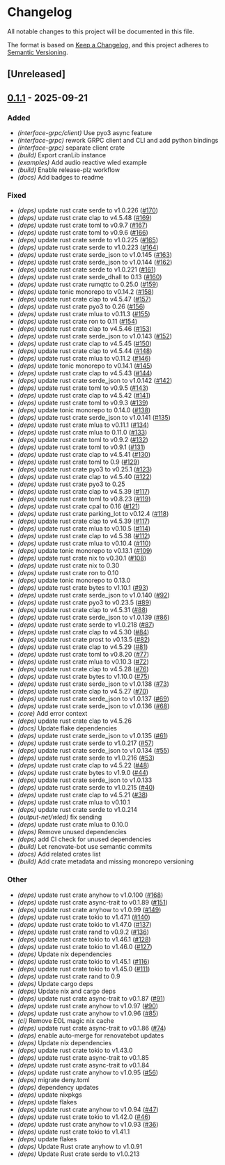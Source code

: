 # Changelog

All notable changes to this project will be documented in this file.

The format is based on [Keep a Changelog](https://keepachangelog.com/en/1.0.0/),
and this project adheres to [Semantic Versioning](https://semver.org/spec/v2.0.0.html).

## [Unreleased]

## [0.1.1](https://github.com/fooker/photonic/compare/photonic-v0.1.0...photonic-v0.1.1) - 2025-09-21

### Added

- *(interface-grpc/client)* Use pyo3 async feature
- *(interface-grpc)* rework GRPC client and CLI and add python bindings
- *(interface-grpc)* separate client crate
- *(build)* Export cranLib instance
- *(examples)* Add audio reactive wled example
- *(build)* Enable release-plz workflow
- *(docs)* Add badges to readme

### Fixed

- *(deps)* update rust crate serde to v1.0.226 ([#170](https://github.com/fooker/photonic/pull/170))
- *(deps)* update rust crate clap to v4.5.48 ([#169](https://github.com/fooker/photonic/pull/169))
- *(deps)* update rust crate toml to v0.9.7 ([#167](https://github.com/fooker/photonic/pull/167))
- *(deps)* update rust crate toml to v0.9.6 ([#166](https://github.com/fooker/photonic/pull/166))
- *(deps)* update rust crate serde to v1.0.225 ([#165](https://github.com/fooker/photonic/pull/165))
- *(deps)* update rust crate serde to v1.0.223 ([#164](https://github.com/fooker/photonic/pull/164))
- *(deps)* update rust crate serde_json to v1.0.145 ([#163](https://github.com/fooker/photonic/pull/163))
- *(deps)* update rust crate serde_json to v1.0.144 ([#162](https://github.com/fooker/photonic/pull/162))
- *(deps)* update rust crate serde to v1.0.221 ([#161](https://github.com/fooker/photonic/pull/161))
- *(deps)* update rust crate serde_dhall to 0.13 ([#160](https://github.com/fooker/photonic/pull/160))
- *(deps)* update rust crate rumqttc to 0.25.0 ([#159](https://github.com/fooker/photonic/pull/159))
- *(deps)* update tonic monorepo to v0.14.2 ([#158](https://github.com/fooker/photonic/pull/158))
- *(deps)* update rust crate clap to v4.5.47 ([#157](https://github.com/fooker/photonic/pull/157))
- *(deps)* update rust crate pyo3 to 0.26 ([#156](https://github.com/fooker/photonic/pull/156))
- *(deps)* update rust crate mlua to v0.11.3 ([#155](https://github.com/fooker/photonic/pull/155))
- *(deps)* update rust crate ron to 0.11 ([#154](https://github.com/fooker/photonic/pull/154))
- *(deps)* update rust crate clap to v4.5.46 ([#153](https://github.com/fooker/photonic/pull/153))
- *(deps)* update rust crate serde_json to v1.0.143 ([#152](https://github.com/fooker/photonic/pull/152))
- *(deps)* update rust crate clap to v4.5.45 ([#150](https://github.com/fooker/photonic/pull/150))
- *(deps)* update rust crate clap to v4.5.44 ([#148](https://github.com/fooker/photonic/pull/148))
- *(deps)* update rust crate mlua to v0.11.2 ([#146](https://github.com/fooker/photonic/pull/146))
- *(deps)* update tonic monorepo to v0.14.1 ([#145](https://github.com/fooker/photonic/pull/145))
- *(deps)* update rust crate clap to v4.5.43 ([#144](https://github.com/fooker/photonic/pull/144))
- *(deps)* update rust crate serde_json to v1.0.142 ([#142](https://github.com/fooker/photonic/pull/142))
- *(deps)* update rust crate toml to v0.9.5 ([#143](https://github.com/fooker/photonic/pull/143))
- *(deps)* update rust crate clap to v4.5.42 ([#141](https://github.com/fooker/photonic/pull/141))
- *(deps)* update rust crate toml to v0.9.3 ([#139](https://github.com/fooker/photonic/pull/139))
- *(deps)* update tonic monorepo to 0.14.0 ([#138](https://github.com/fooker/photonic/pull/138))
- *(deps)* update rust crate serde_json to v1.0.141 ([#135](https://github.com/fooker/photonic/pull/135))
- *(deps)* update rust crate mlua to v0.11.1 ([#134](https://github.com/fooker/photonic/pull/134))
- *(deps)* update rust crate mlua to 0.11.0 ([#133](https://github.com/fooker/photonic/pull/133))
- *(deps)* update rust crate toml to v0.9.2 ([#132](https://github.com/fooker/photonic/pull/132))
- *(deps)* update rust crate toml to v0.9.1 ([#131](https://github.com/fooker/photonic/pull/131))
- *(deps)* update rust crate clap to v4.5.41 ([#130](https://github.com/fooker/photonic/pull/130))
- *(deps)* update rust crate toml to 0.9 ([#129](https://github.com/fooker/photonic/pull/129))
- *(deps)* update rust crate pyo3 to v0.25.1 ([#123](https://github.com/fooker/photonic/pull/123))
- *(deps)* update rust crate clap to v4.5.40 ([#122](https://github.com/fooker/photonic/pull/122))
- *(deps)* update rust crate pyo3 to 0.25
- *(deps)* update rust crate clap to v4.5.39 ([#117](https://github.com/fooker/photonic/pull/117))
- *(deps)* update rust crate toml to v0.8.23 ([#119](https://github.com/fooker/photonic/pull/119))
- *(deps)* update rust crate cpal to 0.16 ([#121](https://github.com/fooker/photonic/pull/121))
- *(deps)* update rust crate parking_lot to v0.12.4 ([#118](https://github.com/fooker/photonic/pull/118))
- *(deps)* update rust crate clap to v4.5.39 ([#117](https://github.com/fooker/photonic/pull/117))
- *(deps)* update rust crate mlua to v0.10.5 ([#114](https://github.com/fooker/photonic/pull/114))
- *(deps)* update rust crate clap to v4.5.38 ([#112](https://github.com/fooker/photonic/pull/112))
- *(deps)* update rust crate mlua to v0.10.4 ([#110](https://github.com/fooker/photonic/pull/110))
- *(deps)* update tonic monorepo to v0.13.1 ([#109](https://github.com/fooker/photonic/pull/109))
- *(deps)* update rust crate nix to v0.30.1 ([#108](https://github.com/fooker/photonic/pull/108))
- *(deps)* update rust crate nix to 0.30
- *(deps)* update rust crate ron to 0.10
- *(deps)* update tonic monorepo to 0.13.0
- *(deps)* update rust crate bytes to v1.10.1 ([#93](https://github.com/fooker/photonic/pull/93))
- *(deps)* update rust crate serde_json to v1.0.140 ([#92](https://github.com/fooker/photonic/pull/92))
- *(deps)* update rust crate pyo3 to v0.23.5 ([#89](https://github.com/fooker/photonic/pull/89))
- *(deps)* update rust crate clap to v4.5.31 ([#88](https://github.com/fooker/photonic/pull/88))
- *(deps)* update rust crate serde_json to v1.0.139 ([#86](https://github.com/fooker/photonic/pull/86))
- *(deps)* update rust crate serde to v1.0.218 ([#87](https://github.com/fooker/photonic/pull/87))
- *(deps)* update rust crate clap to v4.5.30 ([#84](https://github.com/fooker/photonic/pull/84))
- *(deps)* update rust crate prost to v0.13.5 ([#82](https://github.com/fooker/photonic/pull/82))
- *(deps)* update rust crate clap to v4.5.29 ([#81](https://github.com/fooker/photonic/pull/81))
- *(deps)* update rust crate toml to v0.8.20 ([#77](https://github.com/fooker/photonic/pull/77))
- *(deps)* update rust crate mlua to v0.10.3 ([#72](https://github.com/fooker/photonic/pull/72))
- *(deps)* update rust crate clap to v4.5.28 ([#76](https://github.com/fooker/photonic/pull/76))
- *(deps)* update rust crate bytes to v1.10.0 ([#75](https://github.com/fooker/photonic/pull/75))
- *(deps)* update rust crate serde_json to v1.0.138 ([#73](https://github.com/fooker/photonic/pull/73))
- *(deps)* update rust crate clap to v4.5.27 ([#70](https://github.com/fooker/photonic/pull/70))
- *(deps)* update rust crate serde_json to v1.0.137 ([#69](https://github.com/fooker/photonic/pull/69))
- *(deps)* update rust crate serde_json to v1.0.136 ([#68](https://github.com/fooker/photonic/pull/68))
- *(core)* Add error context
- *(deps)* update rust crate clap to v4.5.26
- *(docs)* Update flake dependencies
- *(deps)* update rust crate serde_json to v1.0.135 ([#61](https://github.com/fooker/photonic/pull/61))
- *(deps)* update rust crate serde to v1.0.217 ([#57](https://github.com/fooker/photonic/pull/57))
- *(deps)* update rust crate serde_json to v1.0.134 ([#55](https://github.com/fooker/photonic/pull/55))
- *(deps)* update rust crate serde to v1.0.216 ([#53](https://github.com/fooker/photonic/pull/53))
- *(deps)* update rust crate clap to v4.5.22 ([#48](https://github.com/fooker/photonic/pull/48))
- *(deps)* update rust crate bytes to v1.9.0 ([#44](https://github.com/fooker/photonic/pull/44))
- *(deps)* update rust crate serde_json to v1.0.133
- *(deps)* update rust crate serde to v1.0.215 ([#40](https://github.com/fooker/photonic/pull/40))
- *(deps)* update rust crate clap to v4.5.21 ([#38](https://github.com/fooker/photonic/pull/38))
- *(deps)* update rust crate mlua to v0.10.1
- *(deps)* update rust crate serde to v1.0.214
- *(output-net/wled)* fix sending
- *(deps)* update rust crate mlua to 0.10.0
- *(deps)* Remove unused dependencies
- *(deps)* add CI check for unused dependencies
- *(build)* Let renovate-bot use semantic commits
- *(docs)* Add related crates list
- *(build)* Add crate metadata and missing monorepo versioning

### Other

- *(deps)* update rust crate anyhow to v1.0.100 ([#168](https://github.com/fooker/photonic/pull/168))
- *(deps)* update rust crate async-trait to v0.1.89 ([#151](https://github.com/fooker/photonic/pull/151))
- *(deps)* update rust crate anyhow to v1.0.99 ([#149](https://github.com/fooker/photonic/pull/149))
- *(deps)* update rust crate tokio to v1.47.1 ([#140](https://github.com/fooker/photonic/pull/140))
- *(deps)* update rust crate tokio to v1.47.0 ([#137](https://github.com/fooker/photonic/pull/137))
- *(deps)* update rust crate rand to v0.9.2 ([#136](https://github.com/fooker/photonic/pull/136))
- *(deps)* update rust crate tokio to v1.46.1 ([#128](https://github.com/fooker/photonic/pull/128))
- *(deps)* update rust crate tokio to v1.46.0 ([#127](https://github.com/fooker/photonic/pull/127))
- *(deps)* Update nix dependencies
- *(deps)* update rust crate tokio to v1.45.1 ([#116](https://github.com/fooker/photonic/pull/116))
- *(deps)* update rust crate tokio to v1.45.0 ([#111](https://github.com/fooker/photonic/pull/111))
- *(deps)* update rust crate rand to 0.9
- *(deps)* Update cargo deps
- *(deps)* Update nix and cargo deps
- *(deps)* update rust crate async-trait to v0.1.87 ([#91](https://github.com/fooker/photonic/pull/91))
- *(deps)* update rust crate anyhow to v1.0.97 ([#90](https://github.com/fooker/photonic/pull/90))
- *(deps)* update rust crate anyhow to v1.0.96 ([#85](https://github.com/fooker/photonic/pull/85))
- *(ci)* Remove EOL magic nix cache
- *(deps)* update rust crate async-trait to v0.1.86 ([#74](https://github.com/fooker/photonic/pull/74))
- *(deps)* enable auto-merge for renovatebot updates
- *(deps)* Update nix dependencies
- *(deps)* update rust crate tokio to v1.43.0
- *(deps)* update rust crate async-trait to v0.1.85
- *(deps)* update rust crate async-trait to v0.1.84
- *(deps)* update rust crate anyhow to v1.0.95 ([#56](https://github.com/fooker/photonic/pull/56))
- *(deps)* migrate deny.toml
- *(deps)* dependency updates
- *(deps)* update nixpkgs
- *(deps)* update flakes
- *(deps)* update rust crate anyhow to v1.0.94 ([#47](https://github.com/fooker/photonic/pull/47))
- *(deps)* update rust crate tokio to v1.42.0 ([#46](https://github.com/fooker/photonic/pull/46))
- *(deps)* update rust crate anyhow to v1.0.93 ([#36](https://github.com/fooker/photonic/pull/36))
- *(deps)* update rust crate tokio to v1.41.1
- *(deps)* update flakes
- *(deps)* Update Rust crate anyhow to v1.0.91
- *(deps)* Update Rust crate serde to v1.0.213

